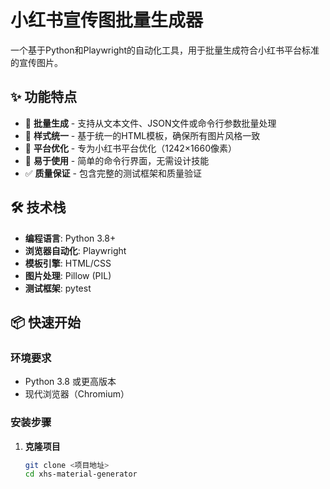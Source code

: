 # 小红书宣传图批量生成器

一个基于Python和Playwright的自动化工具，用于批量生成符合小红书平台标准的宣传图片。

## ✨ 功能特点

- 🚀 **批量生成** - 支持从文本文件、JSON文件或命令行参数批量处理
- 🎨 **样式统一** - 基于统一的HTML模板，确保所有图片风格一致
- 📱 **平台优化** - 专为小红书平台优化（1242×1660像素）
- 🔧 **易于使用** - 简单的命令行界面，无需设计技能
- ✅ **质量保证** - 包含完整的测试框架和质量验证

## 🛠️ 技术栈

- **编程语言**: Python 3.8+
- **浏览器自动化**: Playwright
- **模板引擎**: HTML/CSS
- **图片处理**: Pillow (PIL)
- **测试框架**: pytest

## 📦 快速开始

### 环境要求

- Python 3.8 或更高版本
- 现代浏览器（Chromium）

### 安装步骤

1. **克隆项目**
   ```bash
   git clone <项目地址>
   cd xhs-material-generator